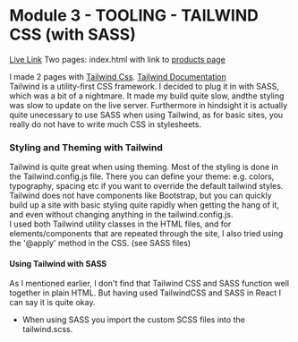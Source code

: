 
# Module 3 - TOOLING - TAILWIND CSS (with SASS)

[Live Link](https://av-tooling-tailwindcss.netlify.app/)
Two pages: index.html with link to [products page](https://av-tooling-tailwindcss.netlify.app/product.html#)

I made 2 pages with [Tailwind Css](https://tailwindcss.com/).
[Tailwind Documentation](https://tailwindcss.com/docs)
<br>
Tailwind is a utility-first CSS framework.
I decided to plug it in with SASS, which was a bit of a nightmare. It made my build quite slow, andthe styling was slow to update on the live server. Furthermore in hindsight it is actually  quite unecessary to use SASS when using Tailwind, as for basic sites, you really do not have to write much CSS in stylesheets. 
<br>

### Styling and Theming with Tailwind
Tailwind is quite great when using theming. Most of the styling is done in the Tailwind.config.js file.
There you can define your theme: e.g. colors, typography, spacing etc if you want to override the default tailwind styles. Tailwind does not have components like Bootstrap, but you can quickly build up a site with basic styling quite rapidly when getting the hang of it, and even without changing anything in the tailwind.config.js.
<br>
I used both Tailwind utility classes in the HTML files, and
for elements/components that are repeated through the site,
I also tried using the '@apply' method in the CSS. (see SASS files)
<br>

#### Using Tailwind with SASS
As I mentioned earlier, I don't find that Tailwind CSS and SASS function well together in plain HTML.
But having used TailwindCSS and SASS in React I can say it is quite okay.
- When using SASS you import the custom SCSS files into the tailwind.scss.
